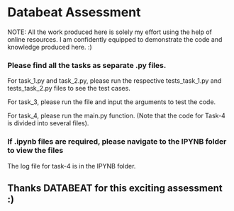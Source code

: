 # Databeat Assessment
NOTE: All the work produced here is solely my effort using the help of online resources. I am confidently equipped to demonstrate the code and knowledge produced here. :)
### Please find all the tasks as separate .py files.

For task_1.py and task_2.py, please run the respective tests_task_1.py and tests_task_2.py files to see the test cases.

For task_3, please run the file and input the arguments to test the code.

For task_4, please run the main.py function. (Note that the code for Task-4 is divided into several files).

### If .ipynb files are required, please navigate to the IPYNB folder to view the files

The log file for task-4 is in the IPYNB folder.

## Thanks DATABEAT for this exciting assessment :) 
